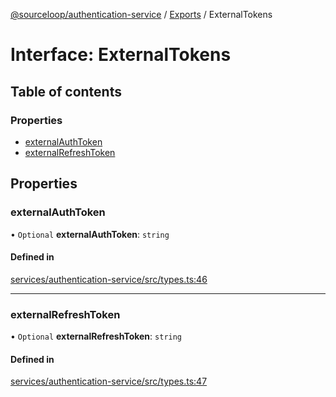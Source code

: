 [@sourceloop/authentication-service](../README.md) / [Exports](../modules.md) / ExternalTokens

# Interface: ExternalTokens

## Table of contents

### Properties

- [externalAuthToken](ExternalTokens.md#externalauthtoken)
- [externalRefreshToken](ExternalTokens.md#externalrefreshtoken)

## Properties

### externalAuthToken

• `Optional` **externalAuthToken**: `string`

#### Defined in

[services/authentication-service/src/types.ts:46](https://github.com/sourcefuse/loopback4-microservice-catalog/blob/6c16af104/services/authentication-service/src/types.ts#L46)

___

### externalRefreshToken

• `Optional` **externalRefreshToken**: `string`

#### Defined in

[services/authentication-service/src/types.ts:47](https://github.com/sourcefuse/loopback4-microservice-catalog/blob/6c16af104/services/authentication-service/src/types.ts#L47)

